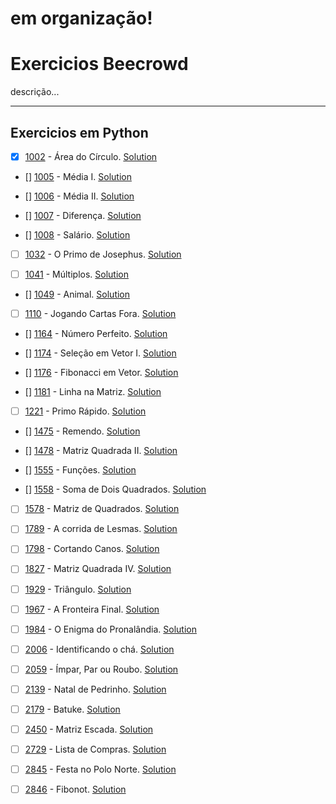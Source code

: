 
# em organização!
# Exercicios Beecrowd
descrição...

---

## Exercicios em Python
- [x] [1002](https://judge.beecrowd.com/pt/problems/view/1002) - Área do Círculo. [Solution](https://github.com/leonardo-istamilo/learning-exercises/blob/main/Exercicios/Beecrowd/Python/1002%20-%20%C3%81rea%20do%20C%C3%ADrculo.py)

- [] [1005](https://judge.beecrowd.com/pt/problems/view/1005) - Média I. [Solution](https://github.com/leonardo-istamilo/learning-exercises/blob/main/Exercicios/Beecrowd/1005)
- [] [1006](https://judge.beecrowd.com/pt/problems/view/1006) - Média II. [Solution](https://github.com/leonardo-istamilo/learning-exercises/blob/main/Exercicios/Beecrowd/1006%20-%20Fibonacci.c)

- [] [1007](https://judge.beecrowd.com/pt/problems/view/1007) - Diferença. [Solution](https://github.com/leonardo-istamilo/learning-exercises/blob/main/Exercicios/Beecrowd/1007%20-%20Fibonacci.c)

- [] [1008](https://judge.beecrowd.com/pt/problems/view/1008) - Salário. [Solution](https://github.com/leonardo-istamilo/learning-exercises/blob/main/Exercicios/Beecrowd/1008%20-%20Fibonacci.c)

- [ ] [1032](https://judge.beecrowd.com/pt/problems/view/1032) - O Primo de Josephus. [Solution](https://github.com/leonardo-istamilo/learning-exercises/blob/main/Exercicios/Beecrowd/1032%20-%20Fibonacci.c)

- [ ] [1041](https://judge.beecrowd.com/pt/problems/view/1041) - Múltiplos. [Solution](https://github.com/leonardo-istamilo/learning-exercises/blob/main/Exercicios/Beecrowd/1041%20-%20Fibonacci.c)


- [] [1049](https://judge.beecrowd.com/pt/problems/view/1049) - Animal. [Solution](https://github.com/leonardo-istamilo/learning-exercises/blob/main/Exercicios/Beecrowd/1049%20-%20Fibonacci.c)

- [ ] [1110](https://judge.beecrowd.com/pt/problems/view/1110) - Jogando Cartas Fora. [Solution](https://github.com/leonardo-istamilo/learning-exercises/blob/main/Exercicios/Beecrowd/1110%20-%20Fibonacci.c)

- [] [1164](https://judge.beecrowd.com/pt/problems/view/1164) - Número Perfeito. [Solution](https://github.com/leonardo-istamilo/learning-exercises/blob/main/Exercicios/Beecrowd/1164%20-%20Fibonacci.c)


- [] [1174](https://judge.beecrowd.com/pt/problems/view/1174) - Seleção em Vetor I. [Solution](https://github.com/leonardo-istamilo/learning-exercises/blob/main/Exercicios/Beecrowd/1174%20-%20Fibonacci.c)


- [] [1176](https://judge.beecrowd.com/pt/problems/view/1176) - Fibonacci em Vetor. [Solution](https://github.com/leonardo-istamilo/learning-exercises/blob/main/Exercicios/Beecrowd/1176%20-%20Fibonacci.c)


- [] [1181](https://judge.beecrowd.com/pt/problems/view/1181) - Linha na Matriz. [Solution](https://github.com/leonardo-istamilo/learning-exercises/blob/main/Exercicios/Beecrowd/1181%20-%20Fibonacci.c)

- [ ] [1221](https://judge.beecrowd.com/pt/problems/view/1221) - Primo Rápido. [Solution](https://github.com/leonardo-istamilo/learning-exercises/blob/main/Exercicios/Beecrowd/1221%20-%20Fibonacci.c)

- [] [1475](https://judge.beecrowd.com/pt/problems/view/1475) - Remendo. [Solution](https://github.com/leonardo-istamilo/learning-exercises/blob/main/Exercicios/Beecrowd/1475%20-%20Fibonacci.c)


- [] [1478](https://judge.beecrowd.com/pt/problems/view/1478) - Matriz Quadrada II. [Solution](https://github.com/leonardo-istamilo/learning-exercises/blob/main/Exercicios/Beecrowd/1478%20-%20Fibonacci.c)

- [] [1555](https://judge.beecrowd.com/pt/problems/view/1555) - Funções. [Solution](https://github.com/leonardo-istamilo/learning-exercises/blob/main/Exercicios/Beecrowd/1555%20-%20Fibonacci.c)

- [] [1558](https://judge.beecrowd.com/pt/problems/view/1558) - Soma de Dois Quadrados. [Solution](https://github.com/leonardo-istamilo/learning-exercises/blob/main/Exercicios/Beecrowd/1558%20-%20Fibonacci.c)

- [ ] [1578](https://judge.beecrowd.com/pt/problems/view/1578) - Matriz de Quadrados. [Solution](https://github.com/leonardo-istamilo/learning-exercises/blob/main/Exercicios/Beecrowd/1578%20-%20Fibonacci.c)

- [ ] [1789](https://judge.beecrowd.com/pt/problems/view/1789) - A corrida de Lesmas. [Solution](https://github.com/leonardo-istamilo/learning-exercises/blob/main/Exercicios/Beecrowd/1789%20-%20Fibonacci.c)

- [ ] [1798](https://judge.beecrowd.com/pt/problems/view/1798) - Cortando Canos. [Solution](https://github.com/leonardo-istamilo/learning-exercises/blob/main/Exercicios/Beecrowd/1798%20-%20Fibonacci.c)

- [ ] [1827](https://judge.beecrowd.com/pt/problems/view/1827) - Matriz Quadrada IV. [Solution](https://github.com/leonardo-istamilo/learning-exercises/blob/main/Exercicios/Beecrowd/1827%20-%20Fibonacci.c)

- [ ] [1929](https://judge.beecrowd.com/pt/problems/view/1929) - Triângulo. [Solution](https://github.com/leonardo-istamilo/learning-exercises/blob/main/Exercicios/Beecrowd/1929%20-%20Fibonacci.c)

- [ ] [1967](https://judge.beecrowd.com/pt/problems/view/1967) - A Fronteira Final. [Solution](https://github.com/leonardo-istamilo/learning-exercises/blob/main/Exercicios/Beecrowd/1967%20-%20Fibonacci.c)

- [ ] [1984](https://judge.beecrowd.com/pt/problems/view/1984) - O Enigma do Pronalândia. [Solution](https://github.com/leonardo-istamilo/learning-exercises/blob/main/Exercicios/Beecrowd/1984%20-%20Fibonacci.c)

- [ ] [2006](https://judge.beecrowd.com/pt/problems/view/2006) - Identificando o chá. [Solution](https://github.com/leonardo-istamilo/learning-exercises/blob/main/Exercicios/Beecrowd/2006%20-%20Fibonacci.c)

- [ ] [2059](https://judge.beecrowd.com/pt/problems/view/2059) - Ímpar, Par ou Roubo. [Solution](https://github.com/leonardo-istamilo/learning-exercises/blob/main/Exercicios/Beecrowd/2059%20-%20Fibonacci.c)

- [ ] [2139](https://judge.beecrowd.com/pt/problems/view/2139) - Natal de Pedrinho. [Solution](https://github.com/leonardo-istamilo/learning-exercises/blob/main/Exercicios/Beecrowd/2139%20-%20Fibonacci.c)

- [ ] [2179](https://judge.beecrowd.com/pt/problems/view/2179) - Batuke. [Solution](https://github.com/leonardo-istamilo/learning-exercises/blob/main/Exercicios/Beecrowd/2179%20-%20Fibonacci.c)

- [ ] [2450](https://judge.beecrowd.com/pt/problems/view/2450) - Matriz Escada. [Solution](https://github.com/leonardo-istamilo/learning-exercises/blob/main/Exercicios/Beecrowd/2450%20-%20Fibonacci.c)

- [ ] [2729](https://judge.beecrowd.com/pt/problems/view/2729) - Lista de Compras. [Solution](https://github.com/leonardo-istamilo/learning-exercises/blob/main/Exercicios/Beecrowd/2729%20-%20Fibonacci.c)

- [ ] [2845](https://judge.beecrowd.com/pt/problems/view/2845) - Festa no Polo Norte. [Solution](https://github.com/leonardo-istamilo/learning-exercises/blob/main/Exercicios/Beecrowd/2845%20-%20Fibonacci.c)

- [ ] [2846](https://judge.beecrowd.com/pt/problems/view/2846) - Fibonot. [Solution](https://github.com/leonardo-istamilo/learning-exercises/blob/main/Exercicios/Beecrowd/2846%20-%20Fibonacci.c)
